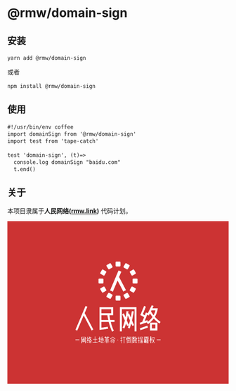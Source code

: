 <!-- 本文件由 ./readme.make.md 自动生成，请不要直接修改此文件 -->

# @rmw/domain-sign

##  安装

```
yarn add @rmw/domain-sign
```

或者

```
npm install @rmw/domain-sign
```

## 使用

```
#!/usr/bin/env coffee
import domainSign from '@rmw/domain-sign'
import test from 'tape-catch'

test 'domain-sign', (t)=>
  console.log domainSign "baidu.com"
  t.end()

```

## 关于

本项目隶属于**人民网络([rmw.link](//rmw.link))** 代码计划。

![人民网络](https://raw.githubusercontent.com/rmw-link/logo/master/rmw.red.bg.svg)
